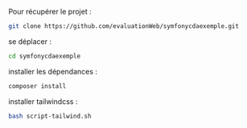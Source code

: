 Pour récupérer le projet :

```sh
git clone https://github.com/evaluationWeb/symfonycdaexemple.git
```

se déplacer :
```sh
cd symfonycdaexemple
```

installer les dépendances :

```sh
composer install
```

installer tailwindcss :
```sh
bash script-tailwind.sh
```
